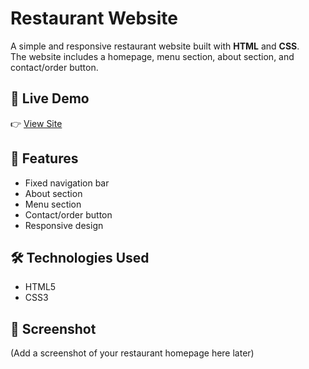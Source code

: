 # Restaurant Website

A simple and responsive restaurant website built with **HTML** and **CSS**.  
The website includes a homepage, menu section, about section, and contact/order button.  

## 🚀 Live Demo  
👉 [View Site](https://restaurant-essie.netlify.app)

## 📂 Features  
- Fixed navigation bar  
- About section  
- Menu section  
- Contact/order button  
- Responsive design  

## 🛠️ Technologies Used  
- HTML5  
- CSS3  

## 📸 Screenshot  
(Add a screenshot of your restaurant homepage here later)  
